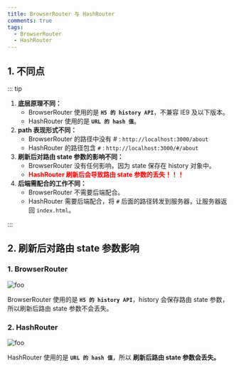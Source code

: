 ```yaml
---
title: BrowserRouter 与 HashRouter
comments: true
tags:
  - BrowserRouter
  - HashRouter
---
```


## 1. 不同点

::: tip

1. **底层原理不同：**
   - BrowserRouter 使用的是 **`H5 的 history API`**，不兼容 IE9 及以下版本。
   - HashRouter 使用的是 **`URL 的 hash 值`**。
2. **path 表现形式不同：**
   - BrowserRouter 的路径中没有 # : `http://localhost:3000/about`
   - HashRouter 的路径包含 `#` : `http://localhost:3000/#/about`
3. **刷新后对路由 state 参数的影响不同：**
   - BrowserRouter 没有任何影响，因为 state 保存在 history 对象中。
   - **<font color="red">HashRouter 刷新后会导致路由 state 参数的丢失！！！</font>**
4. **后端需配合的工作不同：**
   - BrowserRouter 不需要后端配合。
   - HashRouter 需要后端配合，将 `#` 后面的路径转发到服务器，让服务器返回 `index.html`。

:::

## 2. 刷新后对路由 state 参数影响

### 1. BrowserRouter

<img class="zoomable" :src="$withBase('/images/screenshot/react/5/15/1.gif')" alt="foo">

BrowserRouter 使用的是 **`H5 的 history API`**，history 会保存路由 state 参数，所以刷新后路由 state 参数不会丢失。

### 2. HashRouter

<img class="zoomable" :src="$withBase('/images/screenshot/react/5/15/2.gif')" alt="foo">

HashRouter 使用的是 **`URL 的 hash 值`**，所以 **刷新后路由 state 参数会丢失。**
